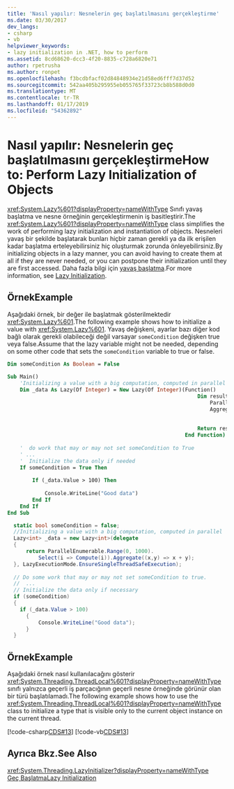 ```yaml
---
title: 'Nasıl yapılır: Nesnelerin geç başlatılmasını gerçekleştirme'
ms.date: 03/30/2017
dev_langs:
- csharp
- vb
helpviewer_keywords:
- lazy initialization in .NET, how to perform
ms.assetid: 8cd68620-dcc3-4f20-8835-c728a6820e71
author: rpetrusha
ms.author: ronpet
ms.openlocfilehash: f3bcdbfacf02d84848934e21d58ed6fff7d37d52
ms.sourcegitcommit: 542aa405b295955eb055765f33723cb8b588d0d0
ms.translationtype: MT
ms.contentlocale: tr-TR
ms.lasthandoff: 01/17/2019
ms.locfileid: "54362892"
---
```

# <a name="how-to-perform-lazy-initialization-of-objects"></a><span data-ttu-id="d30b0-102">Nasıl yapılır: Nesnelerin geç başlatılmasını gerçekleştirme</span><span class="sxs-lookup"><span data-stu-id="d30b0-102">How to: Perform Lazy Initialization of Objects</span></span>
<span data-ttu-id="d30b0-103"><xref:System.Lazy%601?displayProperty=nameWithType> Sınıfı yavaş başlatma ve nesne örneğinin gerçekleştirmenin iş basitleştirir.</span><span class="sxs-lookup"><span data-stu-id="d30b0-103">The <xref:System.Lazy%601?displayProperty=nameWithType> class simplifies the work of performing lazy initialization and instantiation of objects.</span></span> <span data-ttu-id="d30b0-104">Nesneleri yavaş bir şekilde başlatarak bunları hiçbir zaman gerekli ya da ilk erişilen kadar başlatma erteleyebilirsiniz hiç oluşturmak zorunda önleyebilirsiniz.</span><span class="sxs-lookup"><span data-stu-id="d30b0-104">By initializing objects in a lazy manner, you can avoid having to create them at all if they are never needed, or you can postpone their initialization until they are first accessed.</span></span> <span data-ttu-id="d30b0-105">Daha fazla bilgi için [yavaş başlatma](../../../docs/framework/performance/lazy-initialization.md).</span><span class="sxs-lookup"><span data-stu-id="d30b0-105">For more information, see [Lazy Initialization](../../../docs/framework/performance/lazy-initialization.md).</span></span>  
  
## <a name="example"></a><span data-ttu-id="d30b0-106">Örnek</span><span class="sxs-lookup"><span data-stu-id="d30b0-106">Example</span></span>  
 <span data-ttu-id="d30b0-107">Aşağıdaki örnek, bir değer ile başlatmak gösterilmektedir <xref:System.Lazy%601>.</span><span class="sxs-lookup"><span data-stu-id="d30b0-107">The following example shows how to initialize a value with <xref:System.Lazy%601>.</span></span> <span data-ttu-id="d30b0-108">Yavaş değişkeni, ayarlar bazı diğer kod bağlı olarak gerekli olabileceği değil varsayar `someCondition` değişken true veya false.</span><span class="sxs-lookup"><span data-stu-id="d30b0-108">Assume that the lazy variable might not be needed, depending on some other code that sets the `someCondition` variable to true or false.</span></span>  
  
```vb  
Dim someCondition As Boolean = False  
  
Sub Main()  
    'Initializing a value with a big computation, computed in parallel  
    Dim _data As Lazy(Of Integer) = New Lazy(Of Integer)(Function()  
                                                             Dim result =  
                                                                 ParallelEnumerable.Range(0, 1000).  
                                                                 Aggregate(Function(x, y)  
                                                                               Return x + y  
                                                                           End Function)  
                                                             Return result  
                                                         End Function)  
  
    '  do work that may or may not set someCondition to True  
    ' ...  
    '  Initialize the data only if needed  
    If someCondition = True Then  
  
        If (_data.Value > 100) Then  
  
            Console.WriteLine("Good data")  
        End If  
    End If  
End Sub  
```  
  
```csharp  
  static bool someCondition = false;    
  //Initializing a value with a big computation, computed in parallel  
  Lazy<int> _data = new Lazy<int>(delegate  
  {  
      return ParallelEnumerable.Range(0, 1000).  
          Select(i => Compute(i)).Aggregate((x,y) => x + y);  
  }, LazyExecutionMode.EnsureSingleThreadSafeExecution);  
  
  // Do some work that may or may not set someCondition to true.  
  //  ...  
  // Initialize the data only if necessary  
  if (someCondition)  
  {  
    if (_data.Value > 100)  
      {  
          Console.WriteLine("Good data");  
      }  
  }  
```  
  
## <a name="example"></a><span data-ttu-id="d30b0-109">Örnek</span><span class="sxs-lookup"><span data-stu-id="d30b0-109">Example</span></span>  
 <span data-ttu-id="d30b0-110">Aşağıdaki örnek nasıl kullanılacağını gösterir <xref:System.Threading.ThreadLocal%601?displayProperty=nameWithType> sınıfı yalnızca geçerli iş parçacığının geçerli nesne örneğinde görünür olan bir türü başlatılamadı.</span><span class="sxs-lookup"><span data-stu-id="d30b0-110">The following example shows how to use the <xref:System.Threading.ThreadLocal%601?displayProperty=nameWithType> class to initialize a type that is visible only to the current object instance on the current thread.</span></span>  
  
 [!code-csharp[CDS#13](../../../samples/snippets/csharp/VS_Snippets_Misc/cds/cs/cds2.cs#13)]
 [!code-vb[CDS#13](../../../samples/snippets/visualbasic/VS_Snippets_Misc/cds/vb/lazyhowto.vb#13)]  
  
## <a name="see-also"></a><span data-ttu-id="d30b0-111">Ayrıca Bkz.</span><span class="sxs-lookup"><span data-stu-id="d30b0-111">See Also</span></span>  
 <xref:System.Threading.LazyInitializer?displayProperty=nameWithType>  
 [<span data-ttu-id="d30b0-112">Geç Başlatma</span><span class="sxs-lookup"><span data-stu-id="d30b0-112">Lazy Initialization</span></span>](../../../docs/framework/performance/lazy-initialization.md)
